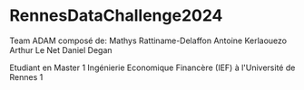 # RennesDataChallenge2024
Team ADAM composé de:
  Mathys Rattiname-Delaffon
  Antoine Kerlaouezo
  Arthur Le Net
  Daniel Degan

Etudiant en Master 1 Ingénierie Economique Financère (IEF) à l'Université de Rennes 1
